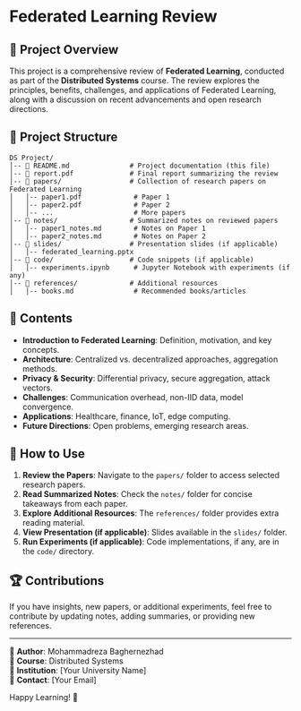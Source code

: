 # Federated Learning Review

## 📌 Project Overview
This project is a comprehensive review of **Federated Learning**, conducted as part of the **Distributed Systems** course. The review explores the principles, benefits, challenges, and applications of Federated Learning, along with a discussion on recent advancements and open research directions.

## 📂 Project Structure
```
DS Project/
│-- 📄 README.md               # Project documentation (this file)
│-- 📄 report.pdf              # Final report summarizing the review
│-- 📂 papers/                 # Collection of research papers on Federated Learning
│   │-- paper1.pdf             # Paper 1
│   │-- paper2.pdf             # Paper 2
│   │-- ...                    # More papers
│-- 📂 notes/                  # Summarized notes on reviewed papers
│   │-- paper1_notes.md        # Notes on Paper 1
│   │-- paper2_notes.md        # Notes on Paper 2
│-- 📂 slides/                 # Presentation slides (if applicable)
│   │-- federated_learning.pptx
│-- 📂 code/                   # Code snippets (if applicable)
│   │-- experiments.ipynb      # Jupyter Notebook with experiments (if any)
│-- 📂 references/             # Additional resources
│   │-- books.md               # Recommended books/articles
```

## 📝 Contents
- **Introduction to Federated Learning**: Definition, motivation, and key concepts.
- **Architecture**: Centralized vs. decentralized approaches, aggregation methods.
- **Privacy & Security**: Differential privacy, secure aggregation, attack vectors.
- **Challenges**: Communication overhead, non-IID data, model convergence.
- **Applications**: Healthcare, finance, IoT, edge computing.
- **Future Directions**: Open problems, emerging research areas.

## 📜 How to Use
1. **Review the Papers**: Navigate to the `papers/` folder to access selected research papers.
2. **Read Summarized Notes**: Check the `notes/` folder for concise takeaways from each paper.
3. **Explore Additional Resources**: The `references/` folder provides extra reading material.
4. **View Presentation (if applicable)**: Slides available in the `slides/` folder.
5. **Run Experiments (if applicable)**: Code implementations, if any, are in the `code/` directory.

## 🏆 Contributions
If you have insights, new papers, or additional experiments, feel free to contribute by updating notes, adding summaries, or providing new references.

---

📌 **Author**: Mohammadreza Baghernezhad  
📅 **Course**: Distributed Systems  
🏫 **Institution**: [Your University Name]  
📧 **Contact**: [Your Email]

Happy Learning! 🚀

